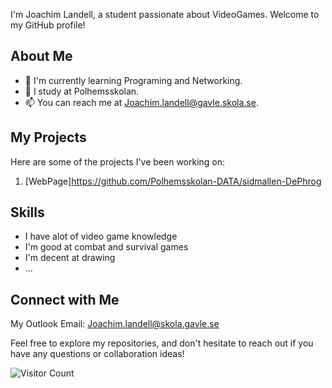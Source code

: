 I'm Joachim Landell, a student passionate about VideoGames. Welcome to my GitHub profile!

## About Me

- 🌱 I'm currently learning Programing and Networking.
- 💼 I study at Polhemsskolan.
- 📫 You can reach me at Joachim.landell@gavle.skola.se.

## My Projects

Here are some of the projects I've been working on:

1. [WebPage]https://github.com/Polhemsskolan-DATA/sidmallen-DePhrog


## Skills

- I have alot of video game knowledge
- I'm good at combat and survival games
- I'm decent at drawing
- ...

## Connect with Me
My Outlook Email: Joachim.landell@skola.gavle.se

Feel free to explore my repositories, and don't hesitate to reach out if you have any questions or collaboration ideas!

![Visitor Count](https://visitor-badge.laobi.icu/badge?page_id=your-username.your-username)
